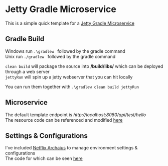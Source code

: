 Jetty Gradle Microservice
=====

This is a simple quick template for a <a href="https://github.com/benkauffman/java-gradle-jetty-webservice">Jetty Gradle Microservice</a>

Gradle Build
-----
Windows run `.\gradlew ` followed by the gradle command 
<br>Unix run `./gradlew ` followed by the gradle command

`clean build` will package the source into <b>/build/libs/</b> which can be deployed through a web server
<br>`jettyRun` will spin up a jetty webserver that you can hit locally 

You can run them together with `.\gradlew clean build jettyRun`

Microservice
------------
The default template endpoint is <i>http://localhost:8080/api/test/hello</i> 
<br>The resource code can be referenced and modified <a href="https://github.com/benkauffman/java-gradle-jetty-webservice/blob/master/src/main/java/com/krashidbuilt/jetty/resource/TemplateResource.java">here</a>


Settings & Configurations
-------------------------
I've included <a href="https://github.com/Netflix/archaius/wiki/Users-Guide">Netflix Archaius</a> to manage environment settings & configurations
<br>The code for which can be seen <a href="https://github.com/benkauffman/java-gradle-jetty-webservice/blob/master/src/main/java/com/krashidbuilt/jetty/service/Settings.java">here</a>